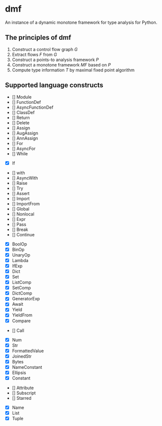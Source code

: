 # dmf

An instance of a dynamic monotone framework for type analysis for Python.

## The principles of dmf

1. Construct a control flow graph *G*
2. Extract flows *F* from *G*
3. Construct a points-to analysis framework *P*
4. Construct a monotone framework *MF* based on *P*
5. Compute type information *T* by maximal fixed point algorithm

## Supported language constructs
- [] Module
- [] FunctionDef
- [] AsyncFunctionDef
- [] ClassDef
- [] Return
- [] Delete
- [] Assign
- [] AugAssign
- [] AnnAssign
- [] For
- [] AsyncFor
- [] While
- [x] If
- [] with
- [] AsyncWith
- [] Raise
- [] Try
- [] Assert
- [] Import
- [] ImportFrom
- [] Global
- [] Nonlocal
- [] Expr
- [] Pass
- [] Break
- [] Continue

- [x] BoolOp
- [x] BinOp
- [x] UnaryOp
- [x] Lambda
- [x] IfExp
- [x] Dict
- [x] Set
- [x] ListComp
- [x] SetComp
- [x] DictComp
- [x] GeneratorExp
- [x] Await
- [x] Yield
- [x] YieldFrom
- [x] Compare
- [] Call
- [x] Num
- [x] Str
- [x] FormattedValue
- [x] JoinedStr
- [x] Bytes
- [x] NameConstant
- [x] Ellipsis
- [x] Constant
- [] Attribute
- [] Subscript
- [] Starred
- [x] Name
- [x] List
- [x] Tuple
